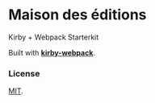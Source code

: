 # Maison des éditions

Kirby + Webpack Starterkit

Built with [**kirby-webpack**](https://github.com/brocessing/kirby-webpack).

### License

[MIT](https://tldrlegal.com/license/mit-license).
